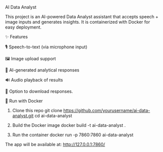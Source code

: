AI Data Analyst

This project is an AI-powered Data Analyst assistant that accepts speech + image inputs and generates insights.
It is containerized with Docker for easy deployment.

✨ Features

🎙️ Speech-to-text (via microphone input)

🖼️ Image upload support

💬 AI-generated analytical responses

🔊 Audio playback of results

💾 Option to download responses.

🐳 Run with Docker
1. Clone this repo
git clone https://github.com/yourusername/ai-data-analyst.git
cd ai-data-analyst

2. Build the Docker image
docker build -t ai-data-analyst .

3. Run the container
docker run -p 7860:7860 ai-data-analyst


The app will be available at: http://127.0.0.1:7860/